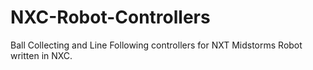 NXC-Robot-Controllers
=====================

Ball Collecting and Line Following controllers for NXT Midstorms Robot written in NXC.